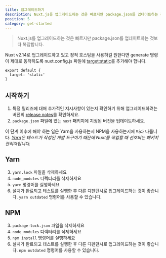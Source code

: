 ```yaml
---
title: 업그레이드하기
description: Nuxt.js를 업그레이드하는 것은 빠르지만 package.json를 업데이트하는 것보다 복잡합니다.
position: 5
category: get-started
---
```


> Nuxt.js를 업그레이드하는 것은 빠르지만 package.json를 업데이트하는 것보다 복잡합니다.

Nuxt v2.14로 업그레이드하고 있고 정적 호스팅을 사용하길 원한다면 generate 명령이 제대로 동작하도록 nuxt.config.js 파일에 [target:static](/docs/2.x/features/deployment-targets#static-hosting)를 추가해야 합니다.

```js{}[nuxt.config.js]
export default {
  target: 'static'
}
```

## 시작하기

1. 특정 릴리즈에 대해 추가적인 지시사항이 있는지 확인하기 위해 업그레이드하려는 버전의 [release notes](/docs/release-notes)를 확인하세요.
2. `package.json` 파일에 있는 `nuxt` 패키지에 지정된 버전을 업데이트하세요.

이 단계 이후에 해야 하는 일은 Yarn을 사용하는지 NPM을 사용하는지에 따라 다릅니다. _[Yarn](https://yarnpkg.com/en/docs/usage)은 테스트가 작성된 개발 도구이기 때문에 Nuxt를 작업할 때 선호되는 패키지 관리자입니다._

## Yarn

3. `yarn.lock` 파일을 삭제하세요
4. `node_modules` 디렉터리를 삭제하세요
5. `yarn` 명령어를 실행하세요
6. 설치가 완료되고 테스트를 실행한 후 다른 디펜던시로 업그레이드하는 것이 좋습니다. `yarn outdated` 명령어를 사용할 수 있습니다.

## NPM

3. `package-lock.json` 파일을 삭제하세요
4. `node_modules` 디렉터리를 삭제하세요
5. `npm install` 명령어를 실행하세요
6. 설치가 완료되고 테스트를 실행한 후 다른 디펜던시로 업그레이드하는 것이 좋습니다. `npm outdated` 명령어를 사용할 수 있습니다.
